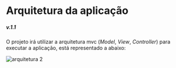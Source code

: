 # Arquitetura da aplicação
##### _v.1.1_

O projeto irá utilizar a arquitetura mvc (_Model_, _View_, _Controller_) para executar a aplicação, está representado a abaixo:

![arquitetura 2](https://user-images.githubusercontent.com/19656573/31918014-3deb37b0-b839-11e7-94fa-35883490ddad.jpg)

